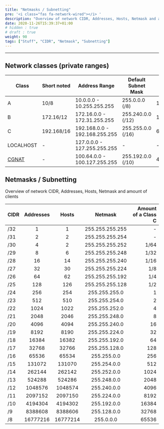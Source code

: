 ```yaml
---
title: "Netmasks / Subnetting"
pre: '<i class="fas fa-network-wired"></i> '
description: "Overview of network CIDR, Addresses, Hosts, Netmask and amount of clients."
date: 2020-11-26T15:39:37+01:00
# hidden : true
# draft : true
weight: 90
tags: ["Stuff", "CIDR", "Netmask", "Subnetting"]
---
```


---

## Network classes (private ranges)

| Class                                        | Short noted | Address Range                 | Default Subnet Mask | Available Hosts |
| -------------------------------------------- | ----------- | ----------------------------- | ------------------- | --------------- |
| A                                            | 10/8        | 10.0.0.0 - 10.255.255.255     | 255.0.0.0 (/8)      | 16.777.214      |
| B                                            | 172.16/12   | 172.16.0.0 - 172.31.255.255   | 255.240.0.0 (/12)   | 1.048.574       |
| C                                            | 192.168/16  | 192.168.0.0 - 192.168.255.255 | 255.255.0.0 (/16)   | 65.534          |
| LOCALHOST                                    | -           | 127.0.0.0 - 127.255.255.255   | -                   | -               |
| [CGNAT](https://tools.ietf.org/html/rfc6598) | -           | 100.64.0.0 - 100.127.255.255  | 255.192.0.0 (/10)   | 4.194.302       |

## Netmasks / Subnetting

Overview of network CIDR, Addresses, Hosts, Netmask and amount of clients

| CIDR | Addresses |  Hosts   |     Netmask     | Amount of a Class C |
| :--- | :-------: | :------: | :-------------: | ------------------: |
| /32  |     1     |    1     | 255.255.255.255 |                   - |
| /31  |     2     |    2     | 255.255.255.254 |                   - |
| /30  |     4     |    2     | 255.255.255.252 |                1/64 |
| /29  |     8     |    6     | 255.255.255.248 |                1/32 |
| /28  |    16     |    14    | 255.255.255.240 |                1/16 |
| /27  |    32     |    30    | 255.255.255.224 |                 1/8 |
| /26  |    64     |    62    | 255.255.255.192 |                 1/4 |
| /25  |    128    |   126    | 255.255.255.128 |                 1/2 |
| /24  |    256    |   254    |  255.255.255.0  |                   1 |
| /23  |    512    |   510    |  255.255.254.0  |                   2 |
| /22  |   1024    |   1022   |  255.255.252.0  |                   4 |
| /21  |   2048    |   2046   |  255.255.248.0  |                   8 |
| /20  |   4096    |   4094   |  255.255.240.0  |                  16 |
| /19  |   8192    |   8190   |  255.255.224.0  |                  32 |
| /18  |   16384   |  16382   |  255.255.192.0  |                  64 |
| /17  |   32768   |  32766   |  255.255.128.0  |                 128 |
| /16  |   65536   |  65534   |   255.255.0.0   |                 256 |
| /15  |  131072   |  131070  |   255.254.0.0   |                 512 |
| /14  |  262144   |  262142  |   255.252.0.0   |                1024 |
| /13  |  524288   |  524286  |   255.248.0.0   |                2048 |
| /12  |  1048576  | 1048574  |   255.240.0.0   |                4096 |
| /11  |  2097152  | 2097150  |   255.224.0.0   |                8192 |
| /10  |  4194304  | 4194302  |   255.192.0.0   |               16384 |
| /9   |  8388608  | 8388606  |   255.128.0.0   |               32768 |
| /8   | 16777216  | 16777214 |    255.0.0.0    |               65536 |
